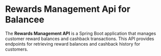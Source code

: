# Rewards Management Api for Balancee

The **Rewards Management API** is a Spring Boot application that manages customer reward balances and cashback transactions. This API provides endpoints for retrieving reward balances and cashback history for customers.

